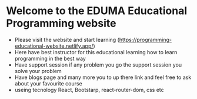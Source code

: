 # Welcome to the EDUMA Educational Programming website

- Please visit the website and start learning (https://programming-educational-website.netlify.app/)
- Here have best instructor for this educational learning how to learn programming in the best way
- Have support session if any problem you go the support session you solve your problem
- Have blogs page and many more you to up there link and feel free to ask about your favourite course
- useing tecnology React, Bootstarp, react-router-dom, css etc